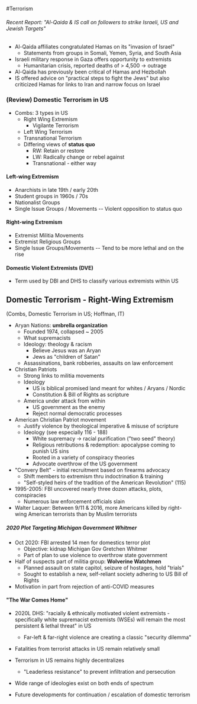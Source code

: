 #Terrorism
###### Recent Report: "Al-Qaida & IS call on followers to strike Israeli, US and Jewish Targets"
- Al-Qaida affiliates congratulated Hamas on its "invasion of Israel"
	- Statements from groups in Somali, Yemen, Syria, and South Asia
- Israeli military response in Gaza offers opportunity to extremists
	- Humanitarian crisis, reported deaths of > 4,500 -> outrage
- Al-Qaida has previously been critical of Hamas and Hezbollah
- IS offered advice on "practical steps to fight the Jews" but also criticized Hamas for links to Iran and narrow focus on Israel

### (Review) Domestic Terrorism in US
- Combs: 3 types in US
	- Right Wing Extremism
		- Vigilante Terrorism
	- Left Wing Terrorism
	- Transnational Terrorism
	- Differing views of **status quo**
		- RW: Retain or restore
		- LW: Radically change or rebel against
		- Transnational - either way

#### **Left-wing** Extremism
- Anarchists in late 19th / early 20th
- Student groups in 1960s / 70s
- Nationalist Groups
- Single Issue Groups / Movements
-- Violent opposition to status quo

#### **Right-wing** Extremism
- Extremist Militia Movements
- Extremist Religious Groups
- Single Issue Groups/Movements
-- Tend to be more lethal and on the rise

#### Domestic Violent Extremists (DVE)
- Term used by DBI and DHS to classify various extremists within US

## Domestic Terrorism - Right-Wing Extremism 
(Combs, Domestic Terrorism in US; Hoffman, IT)
- Aryan Nations: **umbrella organization**
	- Founded 1974, collapsed ~ 2005
	- What supremacists
	- Ideology: theology & racism
		- Believe Jesus was an Aryan
		- Jews as "children of Satan"
	- Assassinations, bank robberies, assaults on law enforcement
- Christian Patriots
	- Strong links to militia movements
	- Ideology
		- US is biblical promised land meant for whites / Aryans / Nordic
		- Constitution & Bill of Rights as scripture
	- America under attack from within
		- US government as the enemy
		- Reject normal democratic processes
- American Christian Patriot movement
	- Justify violence by theological imperative & misuse of scripture
	- Ideology (see especially 116 - 188)
		- White supremacy -> racial purification ("two seed" theory) 
		- Religious retributions & redemption: apocalypse coming to punish US sins
		- Rooted in a variety of conspiracy theories
		- Advocate overthrow of the US government
- "Convery Belt" - initial recruitment based on firearms advocacy
	- Shift members to extremism thru indoctrination & training
	- "Self-styled heirs of the tradition of the American Revolution" (115)
- 1995-2005: FBI uncovered nearly three dozen attacks, plots, conspiracies
	- Numerous law enforcement officials slain
- Walter Laquer: Between 9/11 & 2016, more Americans killed by right-wing American terrorists than by Muslim terrorists

##### 2020 Plot Targeting Michigan Government Whitmer
- Oct 2020: FBI arrested 14 men for domestics terror plot
	- Objective: kidnap Michigan Gov Gretchen Whitmer
	- Part of plan to use violence to overthrow state government
- Half of suspects part of militia group: **Wolverine Watchmen**
	- Planned assault on state capitol, seizure of hostages, hold "trials"
	- Sought to establish a new, self-reliant society adhering to US Bill of Rights
- Motivation in part from rejection of anti-COVID measures

#### "The War Comes Home"
- 2020L DHS: "racially & ethnically motivated violent extremists - specifically white supremacist extremists (WSEs) will remain the most persistent & lethal threat" in US 
	- Far-left & far-right violence are creating a classic "security dilemma"

- Fatalities from terrorist attacks in US remain relatively small
- Terrorism in US remains highly decentralizes
	- "Leaderless resistance" to prevent infiltration and persecution
- Wide range of ideologies exist on both ends of spectrum 
- Future developments for continuation / escalation of domestic terrorism